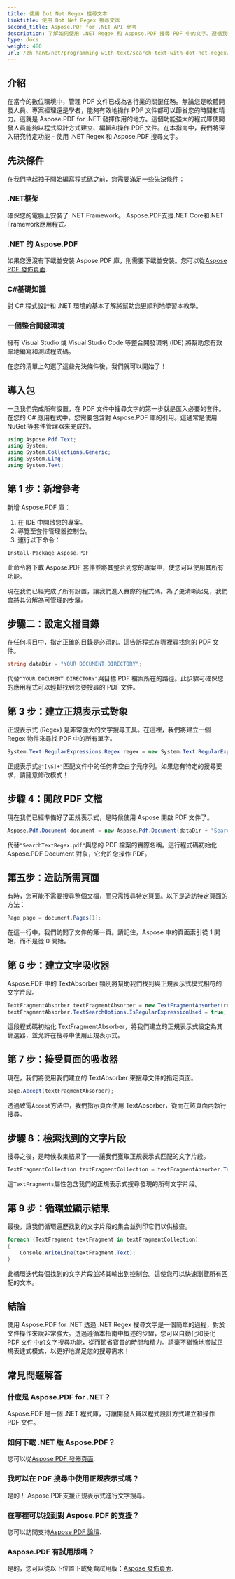 ```yaml
---
title: 使用 Dot Net Regex 搜尋文本
linktitle: 使用 Dot Net Regex 搜尋文本
second_title: Aspose.PDF for .NET API 參考
description: 了解如何使用 .NET Regex 和 Aspose.PDF 搜尋 PDF 中的文字。遵循我們的逐步指南並簡化您的 PDF 任務。
type: docs
weight: 480
url: /zh-hant/net/programming-with-text/search-text-with-dot-net-regex/
---
```

## 介紹

在當今的數位環境中，管理 PDF 文件已成為各行業的關鍵任務。無論您是軟體開發人員、專案經理還是學者，能夠有效地操作 PDF 文件都可以節省您的時間和精力。這就是 Aspose.PDF for .NET 發揮作用的地方。這個功能強大的程式庫使開發人員能夠以程式設計方式建立、編輯和操作 PDF 文件。在本指南中，我們將深入研究特定功能 - 使用 .NET Regex 和 Aspose.PDF 搜尋文字。

## 先決條件

在我們捲起袖子開始編寫程式碼之前，您需要滿足一些先決條件：

### .NET框架
確保您的電腦上安裝了 .NET Framework。 Aspose.PDF支援.NET Core和.NET Framework應用程式。

### .NET 的 Aspose.PDF
如果您還沒有下載並安裝 Aspose.PDF 庫，則需要下載並安裝。您可以從[Aspose PDF 發佈頁面](https://releases.aspose.com/pdf/net/).

### C#基礎知識
對 C# 程式設計和 .NET 環境的基本了解將幫助您更順利地學習本教學。

### 一個整合開發環境
擁有 Visual Studio 或 Visual Studio Code 等整合開發環境 (IDE) 將幫助您有效率地編寫和測試程式碼。

在您的清單上勾選了這些先決條件後，我們就可以開始了！

## 導入包

一旦我們完成所有設置，在 PDF 文件中搜尋文字的第一步就是匯入必要的套件。在您的 C# 應用程式中，您需要包含對 Aspose.PDF 庫的引用。這通常是使用 NuGet 等套件管理器來完成的。

```csharp
using Aspose.Pdf.Text;
using System;
using System.Collections.Generic;
using System.Linq;
using System.Text;
```

## 第 1 步：新增參考
新增 Aspose.PDF 庫：

1. 在 IDE 中開啟您的專案。
2. 導覽至套件管理器控制台。
3. 運行以下命令：

```bash
Install-Package Aspose.PDF
```

此命令將下載 Aspose.PDF 套件並將其整合到您的專案中，使您可以使用其所有功能。

現在我們已經完成了所有設置，讓我們進入實際的程式碼。為了更清晰起見，我們會將其分解為可管理的步驟。

## 步驟二：設定文檔目錄

在任何項目中，指定正確的目錄是必須的。這告訴程式在哪裡尋找您的 PDF 文件。

```csharp
string dataDir = "YOUR DOCUMENT DIRECTORY";
```
代替`"YOUR DOCUMENT DIRECTORY"`與目標 PDF 檔案所在的路徑。此步驟可確保您的應用程式可以輕鬆找到您要搜尋的 PDF 文件。

## 第 3 步：建立正規表示式對象

正規表示式 (Regex) 是非常強大的文字搜尋工具。在這裡，我們將建立一個 Regex 物件來尋找 PDF 中的所有單字。 

```csharp
System.Text.RegularExpressions.Regex regex = new System.Text.RegularExpressions.Regex(@"[\S]+");
```
正規表示式`@"[\S]+"`匹配文件中的任何非空白字元序列。如果您有特定的搜尋要求，請隨意修改模式！

## 步驟 4：開啟 PDF 文檔

現在我們已經準備好了正規表示式，是時候使用 Aspose 開啟 PDF 文件了。

```csharp
Aspose.Pdf.Document document = new Aspose.Pdf.Document(dataDir + "SearchTextRegex.pdf");
```
代替`"SearchTextRegex.pdf"`與您的 PDF 檔案的實際名稱。這行程式碼初始化 Aspose.PDF Document 對象，它允許您操作 PDF。

## 第五步：造訪所需頁面

有時，您可能不需要搜尋整個文檔，而只需搜尋特定頁面。以下是造訪特定頁面的方法：

```csharp
Page page = document.Pages[1];
```
在這一行中，我們訪問了文件的第一頁。請記住，Aspose 中的頁面索引從 1 開始，而不是從 0 開始。

## 第 6 步：建立文字吸收器

Aspose.PDF 中的 TextAbsorber 類別將幫助我們找到與正規表示式模式相符的文字片段。

```csharp
TextFragmentAbsorber textFragmentAbsorber = new TextFragmentAbsorber(regex);
textFragmentAbsorber.TextSearchOptions.IsRegularExpressionUsed = true;
```
這段程式碼初始化 TextFragmentAbsorber，將我們建立的正規表示式設定為其篩選器，並允許在搜尋中使用正規表示式。

## 第 7 步：接受頁面的吸收器

現在，我們將使用我們建立的 TextAbsorber 來搜尋文件的指定頁面。

```csharp
page.Accept(textFragmentAbsorber);
```
透過致電`Accept`方法中，我們指示頁面使用 TextAbsorber，從而在該頁面內執行搜尋。

## 步驟 8：檢索找到的文字片段

搜尋之後，是時候收集結果了——讓我們獲取正規表示式匹配的文字片段。

```csharp
TextFragmentCollection textFragmentCollection = textFragmentAbsorber.TextFragments;
```
這`TextFragments`屬性包含我們的正規表示式搜尋發現的所有文字片段。 

## 第 9 步：循環並顯示結果

最後，讓我們循環遍歷找到的文字片段的集合並列印它們以供檢查。

```csharp
foreach (TextFragment textFragment in textFragmentCollection)
{
    Console.WriteLine(textFragment.Text);
}
```
此循環迭代每個找到的文字片段並將其輸出到控制台。這使您可以快速瀏覽所有匹配的文本。

## 結論

使用 Aspose.PDF for .NET 透過 .NET Regex 搜尋文字是一個簡單的過程，對於文件操作來說非常強大。透過遵循本指南中概述的步驟，您可以自動化和優化 PDF 文件中的文字搜尋功能，從而節省寶貴的時間和精力。請毫不猶豫地嘗試正規表達式模式，以更好地滿足您的搜尋需求！ 

## 常見問題解答

### 什麼是 Aspose.PDF for .NET？
Aspose.PDF 是一個 .NET 程式庫，可讓開發人員以程式設計方式建立和操作 PDF 文件。

### 如何下載 .NET 版 Aspose.PDF？
您可以從[Aspose PDF 發佈頁面](https://releases.aspose.com/pdf/net/).

### 我可以在 PDF 搜尋中使用正規表示式嗎？
是的！ Aspose.PDF支援正規表示式進行文字搜尋。

### 在哪裡可以找到對 Aspose.PDF 的支援？
您可以訪問支持[Aspose PDF 論壇](https://forum.aspose.com/c/pdf/10).

### Aspose.PDF 有試用版嗎？
是的，您可以從以下位置下載免費試用版：[Aspose 發佈頁面](https://releases.aspose.com/).